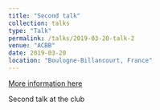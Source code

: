 ```yaml
---
title: "Second talk"
collection: talks
type: "Talk"
permalink: /talks/2019-03-20-talk-2
venue: "ACBB"
date: 2019-03-20
location: "Boulogne-Billancourt, France"
---
```


[More information here](https://www.boulogne92.fr/)

Second talk at the club
